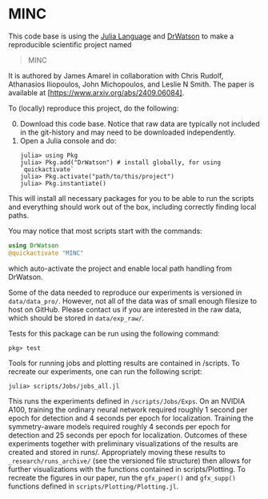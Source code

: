 # MINC

This code base is using the [Julia Language](https://julialang.org/) and
[DrWatson](https://juliadynamics.github.io/DrWatson.jl/stable/)
to make a reproducible scientific project named
> MINC

It is authored by James Amarel in collaboration with Chris Rudolf, Athanasios Iliopoulos,
John Michopoulos, and Leslie N Smith. The paper is available at
[https://www.arxiv.org/abs/2409.06084].

To (locally) reproduce this project, do the following:

0. Download this code base. Notice that raw data are typically not included in the
   git-history and may need to be downloaded independently.
1. Open a Julia console and do:
   ```
   julia> using Pkg
   julia> Pkg.add("DrWatson") # install globally, for using `quickactivate`
   julia> Pkg.activate("path/to/this/project")
   julia> Pkg.instantiate()
   ```

This will install all necessary packages for you to be able to run the scripts and
everything should work out of the box, including correctly finding local paths.

You may notice that most scripts start with the commands:
```julia
using DrWatson
@quickactivate "MINC"
```
which auto-activate the project and enable local path handling from DrWatson.

Some of the data needed to reproduce our experiments is versioned in `data/data_pro/`. However,
not all of the data was of small enough filesize to host on GitHub. Please contact us if you
are interested in the raw data, which should be stored in `data/exp_raw/`.

Tests for this package can be run using the following command:
```
pkg> test
```

Tools for running jobs and plotting results are contained in /scripts. To recreate our
experiments, one can run the following script:
```
julia> scripts/Jobs/jobs_all.jl
```
This runs the experiments defined in `/scripts/Jobs/Exps`. On an NVIDIA A100, training the
ordinary neural network required roughly 1 second per epoch for detection and 4 seconds per
epoch for localization. Training the symmetry-aware models required
roughly 4 seconds per epoch for detection and 25 seconds per epoch for localization.
Outcomes of these experiments together with preliminary visualizations of the results are
created and stored in runs/. Appropriately moving these results to `_research/runs_archive/`
(see the versioned file structure) then allows for further visualizations with the functions
contained in scripts/Plotting. To recreate the figures in our paper, run the `gfx_paper()` and
`gfx_supp()` functions defined in `scripts/Plotting/Plotting.jl`.
